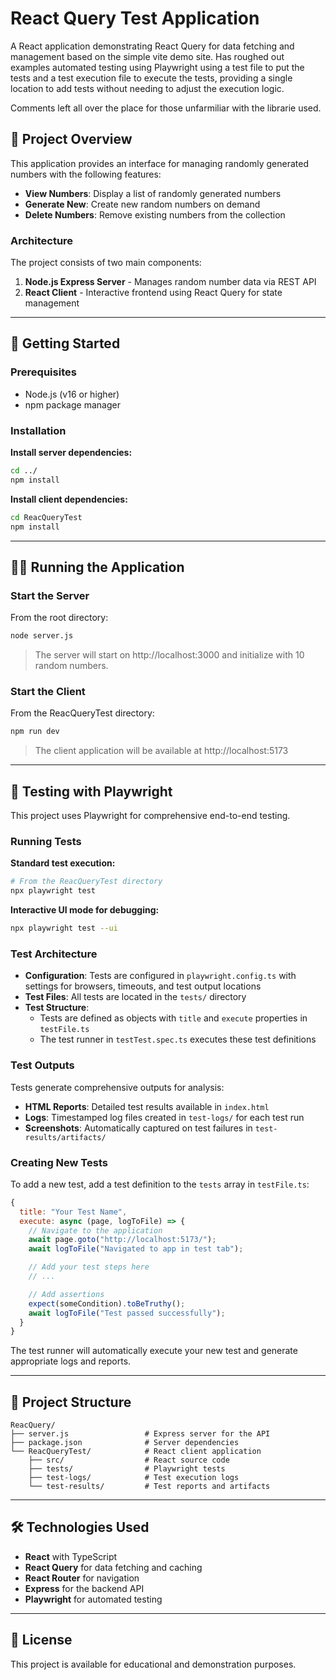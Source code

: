 # React Query Test Application

A React application demonstrating React Query for data fetching and management based on the simple vite demo site. Has roughed out examples automated testing using Playwright using a test file to put the tests and a test execution file to execute the tests, providing a single location to add tests without needing to adjust the execution logic.

Comments left all over the place for those unfarmiliar with the librarie used.

## 🌟 Project Overview

This application provides an interface for managing randomly generated numbers with the following features:

- **View Numbers**: Display a list of randomly generated numbers
- **Generate New**: Create new random numbers on demand  
- **Delete Numbers**: Remove existing numbers from the collection

### Architecture

The project consists of two main components:

1. **Node.js Express Server** - Manages random number data via REST API
2. **React Client** - Interactive frontend using React Query for state management

---

## 🚀 Getting Started

### Prerequisites

- Node.js (v16 or higher)
- npm package manager

### Installation

**Install server dependencies:**
```bash
cd ../
npm install
```

**Install client dependencies:**
```bash
cd ReacQueryTest
npm install
```

---

## 🏃‍♂️ Running the Application

### Start the Server

From the root directory:
```bash
node server.js
```

> The server will start on http://localhost:3000 and initialize with 10 random numbers.

### Start the Client

From the ReacQueryTest directory:
```bash
npm run dev
```

> The client application will be available at http://localhost:5173

---

## 🧪 Testing with Playwright

This project uses Playwright for comprehensive end-to-end testing.

### Running Tests

**Standard test execution:**
```bash
# From the ReacQueryTest directory
npx playwright test
```

**Interactive UI mode for debugging:**
```bash
npx playwright test --ui
```

### Test Architecture

- **Configuration**: Tests are configured in `playwright.config.ts` with settings for browsers, timeouts, and test output locations
- **Test Files**: All tests are located in the `tests/` directory
- **Test Structure**: 
  - Tests are defined as objects with `title` and `execute` properties in `testFile.ts`
  - The test runner in `testTest.spec.ts` executes these test definitions

### Test Outputs

Tests generate comprehensive outputs for analysis:

- **HTML Reports**: Detailed test results available in `index.html`
- **Logs**: Timestamped log files created in `test-logs/` for each test run
- **Screenshots**: Automatically captured on test failures in `test-results/artifacts/`

### Creating New Tests

To add a new test, add a test definition to the `tests` array in `testFile.ts`:

```javascript
{
  title: "Your Test Name",
  execute: async (page, logToFile) => {
    // Navigate to the application
    await page.goto("http://localhost:5173/");
    await logToFile("Navigated to app in test tab");

    // Add your test steps here
    // ...

    // Add assertions
    expect(someCondition).toBeTruthy();
    await logToFile("Test passed successfully");
  }
}
```

The test runner will automatically execute your new test and generate appropriate logs and reports.

---

## 📁 Project Structure

```
ReacQuery/
├── server.js                 # Express server for the API
├── package.json              # Server dependencies
└── ReacQueryTest/            # React client application
    ├── src/                  # React source code
    ├── tests/                # Playwright tests
    ├── test-logs/            # Test execution logs
    └── test-results/         # Test reports and artifacts
```

---

## 🛠️ Technologies Used

- **React** with TypeScript
- **React Query** for data fetching and caching
- **React Router** for navigation
- **Express** for the backend API
- **Playwright** for automated testing

---

## 📝 License

This project is available for educational and demonstration purposes.
